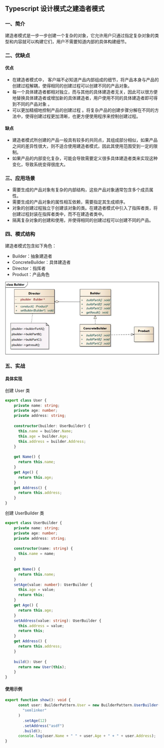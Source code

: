 ## Typescript 设计模式之建造者模式

### 一、简介

建造者模式是一步一步创建一个复杂的对象，它允许用户只通过指定复杂对象的类型和内容就可以构建它们，用户不需要知道内部的具体构建细节。

### 二、优缺点

#### 优点

- 在建造者模式中， 客户端不必知道产品内部组成的细节，将产品本身与产品的创建过程解耦，使得相同的创建过程可以创建不同的产品对象。
- 每一个具体建造者都相对独立，而与其他的具体建造者无关，因此可以很方便地替换具体建造者或增加新的具体建造者，用户使用不同的具体建造者即可得到不同的产品对象 。
- 可以更加精细地控制产品的创建过程 。将复杂产品的创建步骤分解在不同的方法中，使得创建过程更加清晰，也更方便使用程序来控制创建过程。

#### 缺点

- 建造者模式所创建的产品一般具有较多的共同点，其组成部分相似，如果产品之间的差异性很大，则不适合使用建造者模式，因此其使用范围受到一定的限制。
- 如果产品的内部变化复杂，可能会导致需要定义很多具体建造者类来实现这种变化，导致系统变得很庞大。

### 三、应用场景

- 需要生成的产品对象有复杂的内部结构，这些产品对象通常包含多个成员属性。
- 需要生成的产品对象的属性相互依赖，需要指定其生成顺序。
- 对象的创建过程独立于创建该对象的类。在建造者模式中引入了指挥者类，将创建过程封装在指挥者类中，而不在建造者类中。
- 隔离复杂对象的创建和使用，并使得相同的创建过程可以创建不同的产品。

### 四、模式结构

建造者模式包含如下角色：

- Builder：抽象建造者
- ConcreteBuilder：具体建造者
- Director：指挥者
- Product：产品角色

![builder](builder.png)

### 五、实战

#### 具体实现

创建 User 类

```typescript
export class User {
    private name: string;
    private age: number;
    private address: string;

    constructor(builder: UserBuilder) {
      this.name = builder.Name;
      this.age = builder.Age;
      this.address = builder.Address;
    }

    get Name() {
      return this.name;
    }
    get Age() {
      return this.age;
    }
    get Address() {
      return this.address;
    }
}
```

创建 UserBuilder 类

```typescript
export class UserBuilder {
    private name: string;
    private age: number;
    private address: string;

    constructor(name: string) {
      this.name = name;
    }

    get Name() {
      return this.name;
    }
    setAge(value: number): UserBuilder {
      this.age = value;
      return this;
    }
    get Age() {
      return this.age;
    }
    setAddress(value: string): UserBuilder {
      this.address = value;
      return this;
    }
    get Address() {
      return this.address;
    }

    build(): User {
      return new User(this);
    }
}
```

#### 使用示例

```typescript
export function show(): void {
      const user: BuilderPattern.User = new BuilderPattern.UserBuilder(
        "semlinker"
      )
        .setAge(12)
        .setAddress("asdf")
        .build();
      console.log(user.Name + " " + user.Age + " + " + user.Address);
}
```